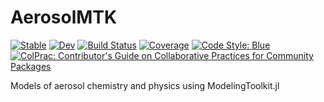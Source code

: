 # AerosolMTK

[![Stable](https://img.shields.io/badge/docs-stable-blue.svg)](https://EarthSciML.github.io/AerosolMTK.jl/stable)
[![Dev](https://img.shields.io/badge/docs-dev-blue.svg)](https://EarthSciML.github.io/AerosolMTK.jl/dev)
[![Build Status](https://github.com/EarthSciML/AerosolMTK.jl/workflows/CI/badge.svg)](https://github.com/EarthSciML/AerosolMTK.jl/actions)
[![Coverage](https://codecov.io/gh/EarthSciML/AerosolMTK.jl/branch/master/graph/badge.svg)](https://codecov.io/gh/EarthSciML/AerosolMTK.jl)
[![Code Style: Blue](https://img.shields.io/badge/code%20style-blue-4495d1.svg)](https://github.com/invenia/BlueStyle)
[![ColPrac: Contributor's Guide on Collaborative Practices for Community Packages](https://img.shields.io/badge/ColPrac-Contributor's%20Guide-blueviolet)](https://github.com/SciML/ColPrac)

Models of aerosol chemistry and physics using ModelingToolkit.jl
